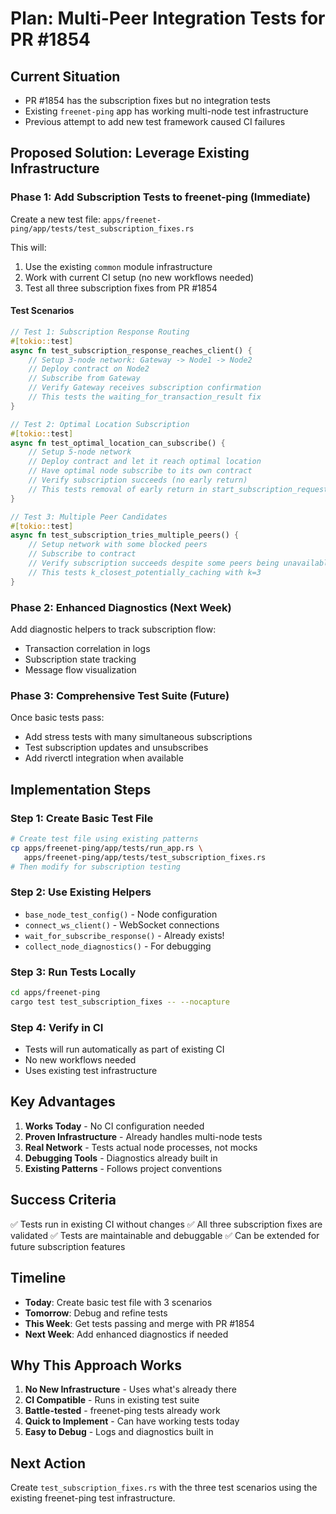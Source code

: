 # Plan: Multi-Peer Integration Tests for PR #1854

## Current Situation
- PR #1854 has the subscription fixes but no integration tests
- Existing `freenet-ping` app has working multi-node test infrastructure
- Previous attempt to add new test framework caused CI failures

## Proposed Solution: Leverage Existing Infrastructure

### Phase 1: Add Subscription Tests to freenet-ping (Immediate)

Create a new test file: `apps/freenet-ping/app/tests/test_subscription_fixes.rs`

This will:
1. Use the existing `common` module infrastructure
2. Work with current CI setup (no new workflows needed)
3. Test all three subscription fixes from PR #1854

#### Test Scenarios

```rust
// Test 1: Subscription Response Routing
#[tokio::test]
async fn test_subscription_response_reaches_client() {
    // Setup 3-node network: Gateway -> Node1 -> Node2
    // Deploy contract on Node2
    // Subscribe from Gateway
    // Verify Gateway receives subscription confirmation
    // This tests the waiting_for_transaction_result fix
}

// Test 2: Optimal Location Subscription
#[tokio::test]
async fn test_optimal_location_can_subscribe() {
    // Setup 5-node network
    // Deploy contract and let it reach optimal location
    // Have optimal node subscribe to its own contract
    // Verify subscription succeeds (no early return)
    // This tests removal of early return in start_subscription_request
}

// Test 3: Multiple Peer Candidates
#[tokio::test]
async fn test_subscription_tries_multiple_peers() {
    // Setup network with some blocked peers
    // Subscribe to contract
    // Verify subscription succeeds despite some peers being unavailable
    // This tests k_closest_potentially_caching with k=3
}
```

### Phase 2: Enhanced Diagnostics (Next Week)

Add diagnostic helpers to track subscription flow:
- Transaction correlation in logs
- Subscription state tracking
- Message flow visualization

### Phase 3: Comprehensive Test Suite (Future)

Once basic tests pass:
- Add stress tests with many simultaneous subscriptions
- Test subscription updates and unsubscribes
- Add riverctl integration when available

## Implementation Steps

### Step 1: Create Basic Test File
```bash
# Create test file using existing patterns
cp apps/freenet-ping/app/tests/run_app.rs \
   apps/freenet-ping/app/tests/test_subscription_fixes.rs
# Then modify for subscription testing
```

### Step 2: Use Existing Helpers
- `base_node_test_config()` - Node configuration
- `connect_ws_client()` - WebSocket connections
- `wait_for_subscribe_response()` - Already exists!
- `collect_node_diagnostics()` - For debugging

### Step 3: Run Tests Locally
```bash
cd apps/freenet-ping
cargo test test_subscription_fixes -- --nocapture
```

### Step 4: Verify in CI
- Tests will run automatically as part of existing CI
- No new workflows needed
- Uses existing test infrastructure

## Key Advantages

1. **Works Today** - No CI configuration needed
2. **Proven Infrastructure** - Already handles multi-node tests
3. **Real Network** - Tests actual node processes, not mocks
4. **Debugging Tools** - Diagnostics already built in
5. **Existing Patterns** - Follows project conventions

## Success Criteria

✅ Tests run in existing CI without changes
✅ All three subscription fixes are validated
✅ Tests are maintainable and debuggable
✅ Can be extended for future subscription features

## Timeline

- **Today**: Create basic test file with 3 scenarios
- **Tomorrow**: Debug and refine tests
- **This Week**: Get tests passing and merge with PR #1854
- **Next Week**: Add enhanced diagnostics if needed

## Why This Approach Works

1. **No New Infrastructure** - Uses what's already there
2. **CI Compatible** - Runs in existing test suite
3. **Battle-tested** - freenet-ping tests already work
4. **Quick to Implement** - Can have working tests today
5. **Easy to Debug** - Logs and diagnostics built in

## Next Action

Create `test_subscription_fixes.rs` with the three test scenarios using the existing freenet-ping test infrastructure.